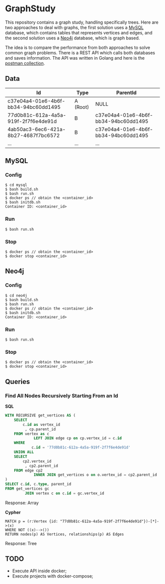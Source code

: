 # GraphStudy

This repository contains a graph study, handling specifically trees. Here are two approaches to deal with graphs,
the first solution uses a [MySQL](mysql.com) database, which contains tables that represents vertices and edges,
and the second solution uses a [Neo4j](https://neo4j.com/) database, which is graph based.

The idea is to compare the performance from both approaches to solve common graph problems. There is a REST API which
calls both databases and saves information. The API was written in Golang and here is the [postman collection](docs).

## Data
| Id | Type | ParentId |
|---|---|---|
| c37e04a4-01e6-4b6f-bb34-94bc60dd1495 | A (Root) | NULL |
| 77d0b81c-612a-4a5a-919f-2f7f6e4de91d | B | c37e04a4-01e6-4b6f-bb34-94bc60dd1495 |
| 4ab50ac3-6ec6-421a-8b27-4687f7bc6572 | B | c37e04a4-01e6-4b6f-bb34-94bc60dd1495 |
| ... | ... | ... |

## MySQL

### Config
```
$ cd mysql
$ bash build.sh
$ bash run.sh
$ docker ps // obtain the <container_id>
$ bash initdb.sh
Container ID: <container_id>
```

### Run
```
$ bash run.sh
```

### Stop
```
$ docker ps // obtain the <container_id>
$ docker stop <container_id>
```

## Neo4j

### Config
```
$ cd neo4j
$ bash build.sh
$ bash run.sh
$ docker ps // obtain the <container_id>
$ bash initdb.sh
Container ID: <container_id>
```

### Run
```
$ bash run.sh
```

### Stop
```
$ docker ps // obtain the <container_id>
$ docker stop <container_id>
```

## Queries

### Find All Nodes Recursively Starting From an Id
**SQL**
```sql
WITH RECURSIVE get_vertices AS (
    SELECT
        c.id as vertex_id
         , cp.parent_id
    FROM vertex as c
             LEFT JOIN edge cp on cp.vertex_id = c.id
    WHERE
            c.id = '77d0b81c-612a-4a5a-919f-2f7f6e4de91d'
    UNION ALL
    SELECT
        cp2.vertex_id
         , cp2.parent_id
    FROM edge cp2
             INNER JOIN get_vertices o on o.vertex_id = cp2.parent_id
)
SELECT c.id, c.type, parent_id
FROM get_vertices gc
         JOIN vertex c on c.id = gc.vertex_id
```
Response: Array

**Cypher**
```cypher
MATCH p = (r:Vertex {id: "77d0b81c-612a-4a5a-919f-2f7f6e4de91d"})-[*]->(x)
WHERE NOT ((x)-->())
RETURN nodes(p) AS Vertices, relationships(p) AS Edges
```
Response: Tree

## TODO
- Execute API inside docker;
- Execute projects with docker-compose;